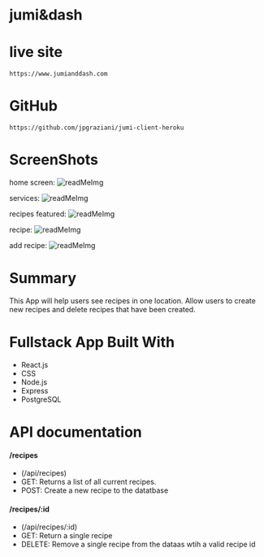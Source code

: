 # jumi&dash

# live site
```jumianddash
https://www.jumianddash.com
```

# GitHub
```github
https://github.com/jpgraziani/jumi-client-heroku
```

# ScreenShots
home screen:
![readMeImg](./screenshots/homepage.png)

services:
![readMeImg](./screenshots/services.png)

recipes featured:
![readMeImg](./screenshots/recipesFeatured.png)

recipe:
![readMeImg](./screenshots/recipe.png)

add recipe:
![readMeImg](./screenshots/addRecipe.png)

# Summary
This App will help users see recipes in one location. Allow users to create new recipes and delete recipes that have been created. 

# Fullstack App Built With
* React.js
* CSS
* Node.js
* Express
* PostgreSQL

# API documentation

#### /recipes
- (/api/recipes)
- GET: Returns a list of all current recipes.
- POST: Create a new recipe to the datatbase

#### /recipes/:id
- (/api/recipes/:id)
- GET: Return a single recipe
- DELETE: Remove a single recipe from the dataas wtih a valid recipe id
